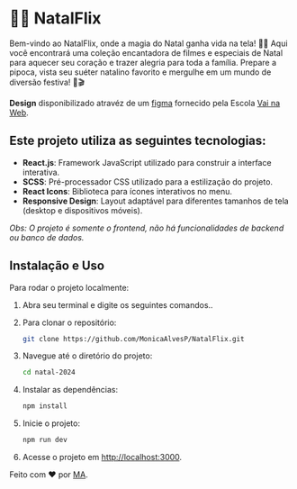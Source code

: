 # 🤶🏻 NatalFlix

Bem-vindo ao NatalFlix, onde a magia do Natal ganha vida na tela! 🎄✨ Aqui você encontrará uma coleção encantadora de filmes e especiais de Natal para aquecer seu coração e trazer alegria para toda a família. Prepare a pipoca, vista seu suéter natalino favorito e mergulhe em um mundo de diversão festiva! 🎅🎬

**Design** disponibilizado atravéz de um [figma](https://www.figma.com/design/5GZiDiMXLdazvjzjOqF3Pw/NatalFlix-(Copy)?node-id=4-2&t=0i6ikCMZEeHczsUf-0) fornecido pela Escola [Vai na Web](https://www.linkedin.com/company/vainaweb/posts/?feedView=all).

## Este projeto utiliza as seguintes tecnologias:
- **React.js**: Framework JavaScript utilizado para construir a interface interativa.
- **SCSS**: Pré-processador CSS utilizado para a estilização do projeto.
- **React Icons**: Biblioteca para ícones interativos no menu.
- **Responsive Design**: Layout adaptável para diferentes tamanhos de tela (desktop e dispositivos móveis).

*Obs: O projeto é somente o frontend, não há funcionalidades de backend ou banco de dados.*

## Instalação e Uso
Para rodar o projeto localmente:
1. Abra seu terminal e digite os seguintes comandos..

2. Para clonar o repositório:
   ```bash
   git clone https://github.com/MonicaAlvesP/NatalFlix.git
   ```
3. Navegue até o diretório do projeto:
   ```bash
   cd natal-2024
   ```
4. Instalar as dependências:
   ```bash
   npm install
   ```
5. Inicie o projeto:
   ```bash
   npm run dev
   ```
6. Acesse o projeto em [http://localhost:3000](http://localhost:3000).

Feito com ❤️ por <a href="https://github.com/MonicaAlvesP">MA</a>.